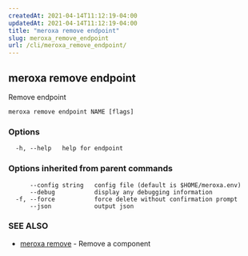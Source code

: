 ```yaml
---
createdAt: 2021-04-14T11:12:19-04:00
updatedAt: 2021-04-14T11:12:19-04:00
title: "meroxa remove endpoint"
slug: meroxa_remove_endpoint
url: /cli/meroxa_remove_endpoint/
---
```

## meroxa remove endpoint

Remove endpoint

```
meroxa remove endpoint NAME [flags]
```

### Options

```
  -h, --help   help for endpoint
```

### Options inherited from parent commands

```
      --config string   config file (default is $HOME/meroxa.env)
      --debug           display any debugging information
  -f, --force           force delete without confirmation prompt
      --json            output json
```

### SEE ALSO

* [meroxa remove](meroxa_remove)	 - Remove a component

